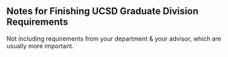 ## Notes for Finishing UCSD Graduate Division Requirements
Not including requirements from your department & your advisor, which are usually more important.
